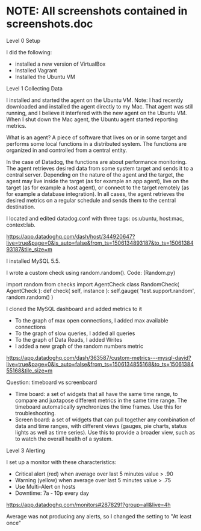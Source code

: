 NOTE: All screenshots contained in screenshots.doc
==================================================

Level 0 Setup

I did the following:
* installed a new version of VirtualBox
* Installed Vagrant
* Installed the Ubuntu VM


Level 1 Collecting Data

I installed and started the agent on the Ubuntu VM.  Note: I had recently downloaded and installed the agent directly to my Mac.  That agent was still running, and I believe it interfered with the new agent on the Ubuntu VM.  When I shut down the Mac agent, the Ubuntu agent started reporting metrics.

What is an agent?
A piece of software that lives on or in some target and performs some local functions in a distributed system.  The functions are organized in and controlled from a central entity.

In the case of Datadog, the functions are about performance monitoring.  The agent retrieves desired data from some system target and sends it to a central server.  Depending on the nature of the agent and the target, the agent may live inside the target (as for example an app agent), live on the target (as for example a host agent), or connect to the target remotely (as for example a database integration).  In all cases, the agent retrieves the desired metrics on a regular schedule and sends them to the central destination.



I located and edited datadog.conf with three tags: os:ubuntu, host:mac, context:lab.

https://app.datadoghq.com/dash/host/344920647?live=true&page=0&is_auto=false&from_ts=1506134893187&to_ts=1506138493187&tile_size=m


I installed MySQL 5.5.

I wrote a custom check using random.random().  Code: (Random.py)

import random
from checks import AgentCheck
class RandomCheck( AgentCheck ):
  def check( self, instance ):
    self.gauge( 'test.support.random', random.random() )


I cloned the MySQL dashboard and added metrics to it
* To the graph of max open connections, I added max available connections
* To the graph of slow queries, I added all queries
* To the graph of Data Reads, I added Writes
* I added a new graph of the random numbers metric

https://app.datadoghq.com/dash/363587/custom-metrics---mysql-david?live=true&page=0&is_auto=false&from_ts=1506134855168&to_ts=1506138455168&tile_size=m

Question: timeboard vs screenboard

* Time board: a set of widgets that all have the same time range, to compare and juxtapose different metrics in the same time range.  The timeboard automatically synchronizes the time frames. Use this for troubleshooting.
* Screen board: a set of widgets that can pull together any combination of data and time ranges, with different views (gauges, pie charts, status lights as well as time series).  Use this to provide a broader view, such as to watch the overall health of a system.


Level 3 Alerting

I set up a monitor with these characteristics:
* Critical alert (red) when average over last 5 minutes value > .90 
* Warning (yellow) when average over last 5 minutes value > .75
* Use Multi-Alert on hosts
* Downtime: 7a - 10p every day

https://app.datadoghq.com/monitors#2878291?group=all&live=4h

Average was not producing any alerts, so I changed the setting to "At least once"

